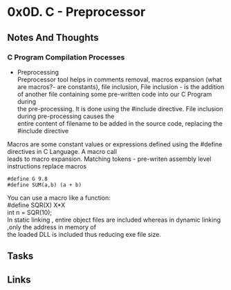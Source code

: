 # 0x0D. C - Preprocessor  
## Notes And Thoughts
### C Program Compilation Processes
+ Preprocessing  
Preprocessor tool helps in comments removal, macros expansion (what are macros?- are constants), file inclusion,
File inclusion -  is the addition of another file containing some pre-written code into our C Program during  
the pre-processing. It is done using the #include directive. File inclusion during pre-processing causes the  
entire content of filename to be added in the source code, replacing the #include<filename> directive  

Macros are some constant values or expressions defined using the #define directives in C Language. A macro call  
leads to macro expansion. Matching tokens - pre-writen assembly level instructions replace macros  

	#define G 9.8
	#define SUM(a,b) (a + b)  
You can use a macro like a function:  
	#define SQR(X) X*X  
	int n = SQR(10);  
In static linking , entire object files are included whereas in dynamic linking ,only the address in memory of  
the loaded DLL is included thus reducing exe file size.   

## Tasks

## Links
